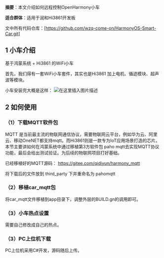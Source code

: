 **摘要**：本文介绍如何远程控制OpenHarmony小车

**适合群体**：适用于润和Hi3861开发板

文中所有代码仓库：[https://github.com/wzq-come-on/HarmonyOS-Smart-Car.git]

## 1 小车介绍

基于鸿蒙系统 + Hi3861 的WiFi小车

首先，我们得有一套WiFi小车套件，其实也是Hi3861 加上电机、循迹模块、超声波等模块。

小车安装完大概是这样：
![在这里插入图片描述](https://img-blog.csdnimg.cn/3e2bf6202ffa4d2a882cece10c5ed814.png?x-oss-process=image/watermark,type_d3F5LXplbmhlaQ,shadow_50,text_Q1NETiBA6L-e5b-X5a6J55qE5Y2a5a6i,size_20,color_FFFFFF,t_70,g_se,x_16)


## 2 如何使用

### （1）下载MQTT软件包
MQTT 是当前最主流的物联网通信协议，需要物联网云平台，例如华为云、阿里云、移动OneNET都支持mqtt。而Hi3861则是一款专为IoT应用场景打造的芯片。本节主要讲如何在鸿蒙系统中通过移植第3方软件包 paho mqtt去实现MQTT协议功能，最后会给出测试验证。为后续的物联网项目打好基础。

已经移植好的MQTT源码： https://gitee.com/qidiyun/harmony_mqtt

将下载后的文件放到 third_party 下并重命名为 pahomqtt

### （2）移植car_mqtt包
将car_mqtt文件移植到app目录下，调整外层的BUILD.gn的调用即可。

### （3）小车热点设置

需要自己修改成自己的热点。

### （3）PC上位机下载
PC上位机采用C#开发，源码随后上传。 
